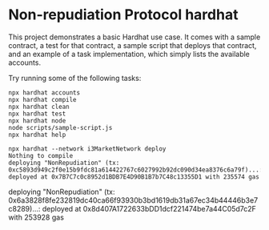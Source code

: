 # Non-repudiation Protocol hardhat

This project demonstrates a basic Hardhat use case. It comes with a sample contract, a test for that contract, a sample script that deploys that contract, and an example of a task implementation, which simply lists the available accounts.

Try running some of the following tasks:

```shell
npx hardhat accounts
npx hardhat compile
npx hardhat clean
npx hardhat test
npx hardhat node
node scripts/sample-script.js
npx hardhat help

npx hardhat --network i3MarketNetwork deploy
Nothing to compile
deploying "NonRepudiation" (tx: 0xc5893d949c2f0e15b9fdc81a614422767c6027992b92dc090d34ea8376c6a79f)...: deployed at 0x7B7C7c0c8952d1BDB7E4D90B1B7b7C48c13355D1 with 235574 gas
```
deploying "NonRepudiation" (tx: 0x6a3828f8fe232819dc40ca66f93930b3bd1619db31a67ec34b44446b3e7c8289)...: deployed at 0x8d407A1722633bDD1dcf221474be7a44C05d7c2F with 253928 gas

